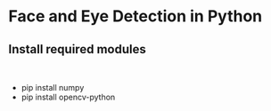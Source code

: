 # Face and Eye Detection in Python

<h2>Install required modules </h2><br>
<ul>
<li>pip install numpy </li>
<li>pip install opencv-python</li>
</ul>
